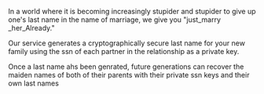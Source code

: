 In a world where it is becoming increasingly stupider and stupider to give up
one's last name in the name of marriage, we give you "just_marry _her_Already."

Our service generates a cryptographically secure last name for your new family
using the ssn of each partner in the relationship as a private key.

Once a last name ahs been genrated, future generations can recover the maiden
names of both of their parents with their private ssn keys and their own last names
